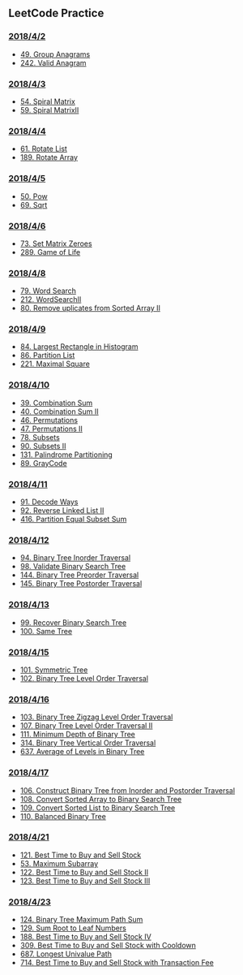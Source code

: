 ## LeetCode Practice

### [2018/4/2](https://github.com/tclu82/LeetCode/tree/master/Apr2)
* [49. Group Anagrams](https://github.com/tclu82/LeetCode/blob/master/Apr2/GroupAnagrams49.java)
* [242. Valid Anagram](https://github.com/tclu82/LeetCode/blob/master/Apr2/ValidAnagram242.java)

### [2018/4/3](https://github.com/tclu82/LeetCode/tree/master/Apr3)
* [54. Spiral Matrix](https://github.com/tclu82/LeetCode/blob/master/Apr3/SpiralMatrix54.java)
* [59. Spiral MatrixII](https://github.com/tclu82/LeetCode/blob/master/Apr3/SpiralMatrixII59.java)

### [2018/4/4](https://github.com/tclu82/LeetCode/tree/master/Apr4)
* [61. Rotate List](https://github.com/tclu82/LeetCode/blob/master/Apr4/RotateList61.java)
* [189. Rotate Array](https://github.com/tclu82/LeetCode/blob/master/Apr4/RotateArray189.java)

### [2018/4/5](https://github.com/tclu82/LeetCode/tree/master/Apr5)
* [50. Pow](https://github.com/tclu82/LeetCode/blob/master/Apr5/Pow50.java)
* [69. Sqrt](https://github.com/tclu82/LeetCode/blob/master/Apr5/Sqrt69.java)

### [2018/4/6](https://github.com/tclu82/LeetCode/tree/master/Apr6)
* [73. Set Matrix Zeroes](https://github.com/tclu82/LeetCode/blob/master/Apr6/SetMatrixZeroes73.java)
* [289. Game of Life](https://github.com/tclu82/LeetCode/blob/master/Apr6/GameofLife289.java)

### [2018/4/8](https://github.com/tclu82/LeetCode/tree/master/Apr8)
* [79. Word Search](https://github.com/tclu82/LeetCode/blob/master/Apr8/WordSearch79.java)
* [212. WordSearchII](https://github.com/tclu82/LeetCode/blob/master/Apr8/WordSearchII212.java)
* [80. Remove uplicates from Sorted Array II](https://github.com/tclu82/LeetCode/blob/master/Apr8/RemoveDuplicatesfromSortedArrayII80.java)

### [2018/4/9](https://github.com/tclu82/LeetCode/tree/master/Apr9)
* [84. Largest Rectangle in Histogram](https://github.com/tclu82/LeetCode/blob/master/Apr9/LargestRectangleHistogram84.java)
* [86. Partition List](https://github.com/tclu82/LeetCode/blob/master/Apr9/PartitionList86.java)
* [221. Maximal Square](https://github.com/tclu82/LeetCode/blob/master/Apr9/MaximalSquare221.java)

### [2018/4/10](https://github.com/tclu82/LeetCode/tree/master/Apr10)
* [39. Combination Sum](https://github.com/tclu82/LeetCode/blob/master/Apr10/CombinationSum39.java)
* [40. Combination Sum II](https://github.com/tclu82/LeetCode/blob/master/Apr10/CombinationSumII40.java)
* [46. Permutations](https://github.com/tclu82/LeetCode/blob/master/Apr10/Permutations46.java)
* [47. Permutations II](https://github.com/tclu82/LeetCode/blob/master/Apr10/PermutationsII47.java)
* [78. Subsets](https://github.com/tclu82/LeetCode/blob/master/Apr10/Subsets78.java)
* [90. Subsets II](https://github.com/tclu82/LeetCode/blob/master/Apr10/SubsetsII90.java)
* [131. Palindrome Partitioning](https://github.com/tclu82/LeetCode/blob/master/Apr10/PalindromePartitioning131.java)
* [89. GrayCode](https://github.com/tclu82/LeetCode/blob/master/Apr10/GrayCode89.java)

### [2018/4/11](https://github.com/tclu82/LeetCode/tree/master/Apr11)
* [91. Decode Ways](https://github.com/tclu82/LeetCode/blob/master/Apr11/DecodeWays91.java)
* [92. Reverse Linked List II](https://github.com/tclu82/LeetCode/blob/master/Apr11/ReverseLinkedListII92.java)
* [416. Partition Equal Subset Sum](https://github.com/tclu82/LeetCode/blob/master/Apr11/PartitionEqualSubsetSum416.java)

### [2018/4/12](https://github.com/tclu82/LeetCode/tree/master/Apr12)
* [94. Binary Tree Inorder Traversal](https://github.com/tclu82/LeetCode/blob/master/Apr12/BinaryTreeInorderTraversal94.java)
* [98. Validate Binary Search Tree](https://github.com/tclu82/LeetCode/blob/master/Apr12/ValidateBinarySearchTree98.java)
* [144. Binary Tree Preorder Traversal](https://github.com/tclu82/LeetCode/blob/master/Apr12/BinaryTreePreorderTraversal144.java)
* [145. Binary Tree Postorder Traversal](https://github.com/tclu82/LeetCode/blob/master/Apr12/BinaryTreePostorderTraversal145.java)

### [2018/4/13](https://github.com/tclu82/LeetCode/tree/master/Apr13)
* [99. Recover Binary Search Tree](https://github.com/tclu82/LeetCode/blob/master/Apr13/RecoverBinarySearchTree99.java)
* [100. Same Tree](https://github.com/tclu82/LeetCode/blob/master/Apr13/SameTree100.java)

### [2018/4/15](https://github.com/tclu82/LeetCode/tree/master/Apr15)
* [101. Symmetric Tree](https://github.com/tclu82/LeetCode/blob/master/Apr15/SymmetricTree101.java)
* [102. Binary Tree Level Order Traversal](https://github.com/tclu82/LeetCode/blob/master/Apr15/BinaryTreeLevelOrderTraversal102.java)

### [2018/4/16](https://github.com/tclu82/LeetCode/tree/master/Apr16)
* [103. Binary Tree Zigzag Level Order Traversal](https://github.com/tclu82/LeetCode/blob/master/Apr16/BinaryTreeZigzagLevelOrderTraversal103.java)
* [107. Binary Tree Level Order Traversal II](https://github.com/tclu82/LeetCode/blob/master/Apr16/BinaryTreeLevelOrderTraversalII107.java)
* [111. Minimum Depth of Binary Tree](https://github.com/tclu82/LeetCode/blob/master/Apr16/MinimumDepthofBinaryTree111.java)
* [314. Binary Tree Vertical Order Traversal](https://github.com/tclu82/LeetCode/blob/master/Apr16/BinaryTreeVerticalOrderTraversal314.java)
* [637. Average of Levels in Binary Tree](https://github.com/tclu82/LeetCode/blob/master/Apr16/AverageofLevelsinBinaryTree637.java)

### [2018/4/17](https://github.com/tclu82/LeetCode/tree/master/Apr17)
* [106. Construct Binary Tree from Inorder and Postorder Traversal](https://github.com/tclu82/LeetCode/blob/master/Apr17/ConstructBinaryTreefromInorderandPostorderTraversal106.java)
* [108. Convert Sorted Array to Binary Search Tree](https://github.com/tclu82/LeetCode/blob/master/Apr17/ConvertSortedArraytoBinarySearchTree108.java)
* [109. Convert Sorted List to Binary Search Tree](https://github.com/tclu82/LeetCode/blob/master/Apr17/ConvertSortedListtoBinarySearchTree109.java)
* [110. Balanced Binary Tree](https://github.com/tclu82/LeetCode/blob/master/Apr17/BalancedBinaryTree110.java)

### [2018/4/21](https://github.com/tclu82/LeetCode/tree/master/Apr21)
* [121. Best Time to Buy and Sell Stock](https://github.com/tclu82/LeetCode/blob/master/Apr21/BestTimetoBuyandSellStock121.java)
* [53. Maximum Subarray](https://github.com/tclu82/LeetCode/blob/master/Apr21/MaximumSubarray53.java)
* [122. Best Time to Buy and Sell Stock II](https://github.com/tclu82/LeetCode/blob/master/Apr21/BestTimetoBuyandSellStockII122.java)
* [123. Best Time to Buy and Sell Stock III](https://github.com/tclu82/LeetCode/blob/master/Apr21/BestTimetoBuyandSellStockIII123.java)

### [2018/4/23](https://github.com/tclu82/LeetCode/tree/master/Apr23)
* [124. Binary Tree Maximum Path Sum]()
* [129. Sum Root to Leaf Numbers]()
* [188. Best Time to Buy and Sell Stock IV]()
* [309. Best Time to Buy and Sell Stock with Cooldown]()
* [687. Longest Univalue Path]()
* [714. Best Time to Buy and Sell Stock with Transaction Fee]()